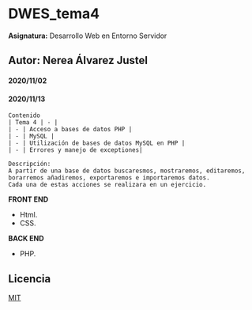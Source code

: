 # DWES_tema4
**Asignatura:** Desarrollo Web en Entorno Servidor

## Autor: Nerea Álvarez Justel

#### 2020/11/02
#### 2020/11/13

```
Contenido
| Tema 4 | - |
| - | Acceso a bases de datos PHP |
| - | MySQL |
| - | Utilización de bases de datos MySQL en PHP |
| - | Errores y manejo de exceptiones|

Descripción: 
A partir de una base de datos buscaresmos, mostraremos, editaremos, borarremos añadiremos, exportaremos e importaremos datos.
Cada una de estas acciones se realizara en un ejercicio. 
```

**FRONT END**
- Html.
- CSS.

**BACK END**
- PHP.

## Licencia
[MIT](https://choosealicense.com/licenses/mit/)
